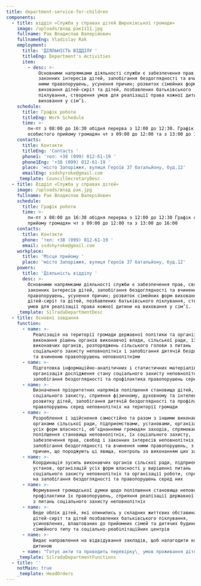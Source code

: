 ```yaml
---
title: department-service-for-children
components:
  - title: відділ «Служба у справах дітей Широківської громади»
    image: /uploads/влад рак1111.jpg
    fullname: Рак Владислав Валерійович
    fullnameEng: Vladislav Rak
    employment:
      title: 'ДІЯЛЬНІСТЬ ВІДДІЛУ '
      titleEng: Department's Activities
      item:
        - desc: >-
            Основними напрямками діяльності служби є забезпечення прав, свобод і
            законних інтересів дітей, запобігання бездоглядності та вчинення
            ними правопорушень, усунення причин; розвиток сімейних форм
            виховання дітей-сиріт та дітей, позбавлених батьківського
            піклування, створення умов для реалізації права кожної дитини на
            виховання у сім’ї.
    schedule:
      title: Графік роботи
      titleEng: Work Schedule
      time: >-
        пн-пт з 08:00 до 16:30 обідня перерва з 12:00 до 12:30. Графік
        особистого прийому громадян чт з 09:00 до 12:00 та з 13:00 до 16:00
    contacts:
      title: Контакти
      titleEng: 'Contacts '
      phone1: 'тел: +38 (099) 012-61-19 '
      phone1Eng: '+38 (099) 012-61-19 '
      place: 'місто Запоріжжя, вулиця Героїв 37 батальйону, буд.12'
      emailEng: ssdshyroke@gmail.com
    _template: CouncilSecretaryDesc
  - title: Відділ «Служба у справах дітей»
    image: /uploads/влад рак.jpg
    fullname: Рак Владислав Валерійович
    schedule:
      title: Графік роботи
      time: >-
        пн-пт з 08:00 до 16:30 обідня перерва з 12:00 до 12:30 Графік особистого
        прийому громадян чт з 09:00 до 12:00 та з 13:00 до 16:00
    contacts:
      title: Контакти
      phone: 'тел: +38 (099) 012-61-19 '
      email: ssdshyroke@gmail.com
    workplace:
      title: 'Місце прийому '
      place: 'місто Запоріжжя, вулиця Героїв 37 батальйону, буд.12'
    powers:
      title: 'Діяльність відділу '
      desc: >-
        Основними напрямками діяльності служби є забезпечення прав, свобод і
        законних інтересів дітей, запобігання бездоглядності та вчинення ними
        правопорушень, усунення причин; розвиток сімейних форм виховання
        дітей-сиріт та дітей, позбавлених батьківського піклування, створення
        умов для реалізації права кожної дитини на виховання у сім’ї.
    _template: SilradaDepartmentDesc
  - title: Основні завдання
    function:
      - name: >-
          Реалізація на території громади державної політики та організація
          виконання рішень органів виконавчої влади, сільської ради, її
          виконавчих органів, розпоряджень сільського голови з питань
          соціального захисту неповнолітніх і запобігання дитячій бездоглядності
          та вчиненню правопорушень неповнолітніми
      - name: >-
          Підготовка інформаційно-аналітичних і статистичних матеріалів,
          організація дослідження стану соціального захисту неповнолітніх,
          запобігання бездоглядності та профілактика правопорушень серед них
      - name: >-
          Визначення пріоритетних напрямів поліпшення становища дітей, їх
          соціального захисту, сприяння фізичному, духовному та інтелектуальному
          розвитку дітей, запобігання дитячій бездоглядності та профілактика
          правопорушень серед неповнолітніх на території громади
      - name: >-
          Розроблення і здійснення самостійно та разом з іншими виконавчими
          органами сільської ради, підприємствами, установами, організаціями
          усіх форм власності, об’єднаннями громадян заходів, спрямованих на
          поліпшення становища неповнолітніх, їх соціального захисту,
          забезпечення прав, свобод і законних інтересів неповнолітніх,
          запобігання бездоглядності та вчинення ними правопорушень, з усунення
          причин, що породжують ці явища, контроль за виконанням цих заходів
      - name: >-
          Координація зусиль виконавчих органів сільскої ради, підприємств,
          установ, організацій усіх форм власності у вирішенні питань
          соціального захисту неповнолітніх та організації роботи, спрямованої
          на запобігання бездоглядності та правопорушень серед них
      - name: >-
          Формування громадської думки щодо поліпшення становища неповнолітніх,
          профілактики їх правопорушень, сприяння реалізації державної політики
          з питань соціального захисту неповнолітніх
      - name: >-
          Веде облік дітей, які опинились у складних життєвих обставинах,
          дітей-сиріт та дітей позбавлених батьківського піклування,
          усиновлених, влаштованих до прийомних сімей та дитячих будинків
          сімейного типу та соціально-реабілітаційних центрів
      - name: >-
          Видає направлення на відвідування закладів, щоб налагодити контакт з
          дитиною
      - name: "Готує акти та проводить перевірку\_ умов проживання дітей.\_"
    _template: SilradaDepartmentFunctions
  - title: ''
    notMain: true
    _template: HeadOrders
---
```


